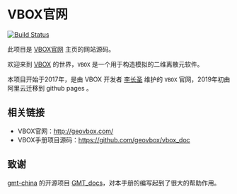# VBOX官网

[![Build Status](https://travis-ci.org/geovbox/geovbox.com.svg?branch=master)](https://travis-ci.org/geovbox/geovbox.com)

此项目是 [VBOX官网](http://geovbox.com) 主页的网站源码。

欢迎来到 [VBOX](http://geovbox.com/) 的世界，`VBOX` 是一个用于构造模拟的二维离散元软件。

本项目开始于2017年，是由 VBOX 开发者 [李长圣](http://geovbox.com/about/lichangsheng/) 维护的 `VBOX` 官网，2019年初由阿里云迁移到 github pages 。

## 相关链接

- VBOX官网：http://geovbox.com/
- VBOX手册项目源码：https://github.com/geovbox/vbox_doc


## 致谢

[gmt-china](https://github.com/gmt-china) 的开源项目 [GMT_docs](https://github.com/gmt-china/gmt-china.org)，对本手册的编写起到了很大的帮助作用。


